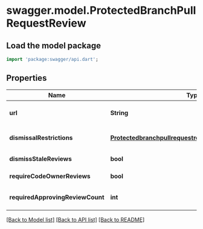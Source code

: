 # swagger.model.ProtectedBranchPullRequestReview

## Load the model package
```dart
import 'package:swagger/api.dart';
```

## Properties
Name | Type | Description | Notes
------------ | ------------- | ------------- | -------------
**url** | **String** |  | [optional] [default to null]
**dismissalRestrictions** | [**ProtectedbranchpullrequestreviewDismissalRestrictions**](ProtectedbranchpullrequestreviewDismissalRestrictions.md) |  | [optional] [default to null]
**dismissStaleReviews** | **bool** |  | [default to null]
**requireCodeOwnerReviews** | **bool** |  | [default to null]
**requiredApprovingReviewCount** | **int** |  | [optional] [default to null]

[[Back to Model list]](../README.md#documentation-for-models) [[Back to API list]](../README.md#documentation-for-api-endpoints) [[Back to README]](../README.md)

